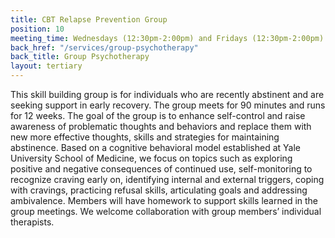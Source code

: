 ```yaml
---
title: CBT Relapse Prevention Group
position: 10
meeting_time: Wednesdays (12:30pm-2:00pm) and Fridays (12:30pm-2:00pm)
back_href: "/services/group-psychotherapy"
back_title: Group Psychotherapy
layout: tertiary
---
```


This skill building group is for individuals who are recently abstinent and are seeking support in early recovery. The group  meets for 90 minutes and runs for 12 weeks. The goal of the group is to enhance self-control and raise awareness of problematic thoughts and behaviors and replace them with new more effective thoughts, skills and strategies for maintaining abstinence. Based on a cognitive behavioral model established at Yale University School of Medicine, we focus on topics such as exploring positive and negative consequences of continued use, self-monitoring to recognize craving early on, identifying internal and external triggers, coping with cravings, practicing refusal skills, articulating goals and addressing ambivalence.  Members will have homework to support skills learned in the group meetings. We welcome collaboration with group members’ individual therapists.
